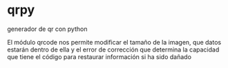 # qrpy
generador de qr con python

El módulo qrcode nos permite modificar el tamaño de la imagen, que datos estarán dentro de ella y el error de corrección que determina la capacidad que tiene el código para restaurar información si ha sido dañado
